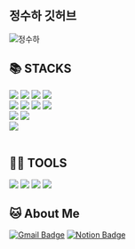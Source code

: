 ## 정수하 깃허브 <a id="정수하">

![정수하](https://capsule-render.vercel.app/api?type=waving&height=200&text=Waving!&fontAlign=80&fontAlignY=40&color=gradient)

<div><h2>📚 STACKS</h2></div>

<div>
    <img src="https://img.shields.io/badge/Java-ED8B00?style=for-the-badge&logo=openjdk&logoColor=white"> 
    <img src="https://img.shields.io/badge/spring-6DB33F?style=for-the-badge&logo=spring&logoColor=white">
    <img src="https://img.shields.io/badge/oracle-F80000?style=for-the-badge&logo=oracle&logoColor=white">
    <img src="https://img.shields.io/badge/MySQL-00000F?style=for-the-badge&logo=mysql&logoColor=white">
    <br> 
    <img src="https://img.shields.io/badge/html5-E34F26?style=for-the-badge&logo=html5&logoColor=white"> 
    <img src="https://img.shields.io/badge/css-1572B6?style=for-the-badge&logo=css3&logoColor=white"> 
    <img src="https://img.shields.io/badge/javascript-F7DF1E?style=for-the-badge&logo=javascript&logoColor=black"> 
    <img src="https://img.shields.io/badge/jquery-0769AD?style=for-the-badge&logo=jquery&logoColor=white">
    <br>
    <img src="https://img.shields.io/badge/bootstrap-7952B3?style=for-the-badge&logo=bootstrap&logoColor=white">
    <img src="https://img.shields.io/badge/apache tomcat-F8DC75?style=for-the-badge&logo=apachetomcat&logoColor=white">
    <br>
    <img src="https://img.shields.io/badge/git-F05032?style=for-the-badge&logo=git&logoColor=white">
    <br>
</div>
<br> 
<div><h2>💪🏼 TOOLS</h2></div>

<div>
    <img src="https://img.shields.io/badge/github-181717?style=for-the-badge&logo=github&logoColor=white">
    <img src="https://img.shields.io/badge/Visual Studio Code-007ACC?style=for-the-badge&logo=Visual Studio Code&logoColor=white"/>
    <img src="https://img.shields.io/badge/Eclipse IDE-2C2255?style=for-the-badge&logo=Eclipse IDE&logoColor=white"/>
    <img src="https://img.shields.io/badge/IntelliJ IDEA-000000?style=for-the-badge&logo=IntelliJ IDEA&logoColor=white"/>
</div>

<div><h2>🐱 About Me</h2></div>

[![Gmail Badge](https://img.shields.io/badge/Gmail-d14836?style=for-the-badge&logo=Gmail&logoColor=white&link=mailto:mkiopl01@gmail.com)](mkiopl01@gmail.com)
  [![Notion Badge](https://img.shields.io/badge/Notion-000000?style=for-the-badge&logo=Notion&logoColor=white&link=https://www.notion.so/9fbefdd5d9ec4b00962d338bd7a73d70?v=f1677ee554f947d8ad51ba7373cd4c2a&pvs=4)](https://www.notion.so/9fbefdd5d9ec4b00962d338bd7a73d70?v=f1677ee554f947d8ad51ba7373cd4c2a&pvs=4)
